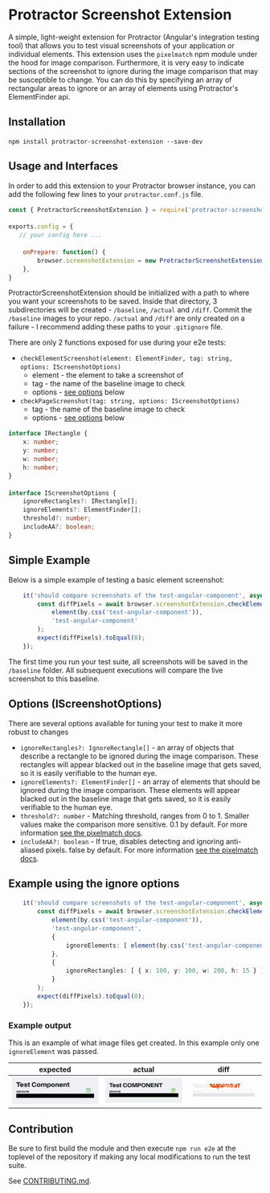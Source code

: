 # Protractor Screenshot Extension
A simple, light-weight extension for Protractor (Angular's integration testing tool) that allows you to test visual screenshots of your application or individual elements. This extension uses the `pixelmatch` npm module under the hood for image comparison. Furthermore, it is very easy to indicate sections of the screenshot to ignore during the image comparison that may be susceptible to change. You can do this by specifying an array of rectangular areas to ignore or an array of elements using Protractor's ElementFinder api.

## Installation
```shell
npm install protractor-screenshot-extension --save-dev
```

## Usage and Interfaces
In order to add this extension to your Protractor browser instance, you can add the following few lines to your `protractor.conf.js` file.
```js
const { ProtractorScreenshotExtension } = require('protractor-screenshot-extension');

exports.config = {
   // your config here ...

    onPrepare: function() {
        browser.screenshotExtension = new ProtractorScreenshotExtension('path/to/save/screenshots');
    },
}
```
ProtractorScreenshotExtension should be initialized with a path to where you want your screenshots to be saved. Inside that directory, 3 subdirectories will be created - `/baseline`, `/actual` and `/diff`. Commit the `/baseline` images to your repo. `/actual` and `/diff` are only created on a failure - I recommend adding these paths to your `.gitignore` file.

There are only 2 functions exposed for use during your e2e tests:
* `checkElementScreenshot(element: ElementFinder, tag: string, options: IScreenshotOptions)`
    * element - the element to take a screenshot of
    * tag - the name of the baseline image to check
    * options - [see options](#options-iscreenshotoptions) below
* `checkPageScreenshot(tag: string, options: IScreenshotOptions)`
    * tag - the name of the baseline image to check
    * options - [see options](#options-iscreenshotoptions) below

```ts
interface IRectangle {
    x: number;
    y: number;
    w: number;
    h: number;
}

interface IScreenshotOptions {
    ignoreRectangles?: IRectangle[];
    ignoreElements?: ElementFinder[];
    threshold?: number;
    includeAA?: boolean;
}
```

## Simple Example
Below is a simple example of testing a basic element screenshot:
```ts
    it('should compare screenshots of the test-angular-component', async () => {
        const diffPixels = await browser.screenshotExtension.checkElementScreenshot(
            element(by.css('test-angular-component')),
            'test-angular-component'
        );
        expect(diffPixels).toEqual(0);
    });
```

The first time you run your test suite, all screenshots will be saved in the `/baseline` folder. All subsequent executions will compare the live screenshot to this baseline.

## Options (IScreenshotOptions)
There are several options available for tuning your test to make it more robust to changes
* `ignoreRectangles?: IgnoreRectangle[]` - an array of objects that describe a rectangle to be ignored during the image comparison. These rectangles will appear blacked out in the baseline image that gets saved, so it is easily verifiable to the human eye.
* `ignoreElements?: ElementFinder[]` - an array of elements that should be ignored during the image comparison. These elements will appear blacked out in the baseline image that gets saved, so it is easily verifiable to the human eye.
* `threshold?: number` - Matching threshold, ranges from 0 to 1. Smaller values make the comparison more sensitive. 0.1 by default. For more information [see the pixelmatch docs](https://github.com/mapbox/pixelmatch).
* `includeAA?: boolean` - If true, disables detecting and ignoring anti-aliased pixels. false by default. For more information [see the pixelmatch docs](https://github.com/mapbox/pixelmatch).

## Example using the ignore options
```ts
    it('should compare screenshots of the test-angular-component', async () => {
        const diffPixels = await browser.screenshotExtension.checkElementScreenshot(
            element(by.css('test-angular-component')),
            'test-angular-component',
            {
                ignoreElements: [ element(by.css('test-angular-component .subsection-to-ignore')) ]
            },
            {
                ignoreRectangles: [ { x: 100, y: 100, w: 200, h: 15 } ]
            }
        );
        expect(diffPixels).toEqual(0);
    });
```

### Example output
This is an example of what image files get created. In this example only one `ignoreElement` was passed.

| expected | actual | diff |
| --- | --- | --- |
| ![](docs/test-angular-component-baseline.png) | ![](docs/test-angular-component-actual.png) | ![](docs/test-angular-component-diff.png) |

## Contribution
Be sure to first build the module and then execute `npm run e2e` at the toplevel of the repository if making any local modifications to run the test suite.

See [CONTRIBUTING.md](./CONTRIBUTING.md).